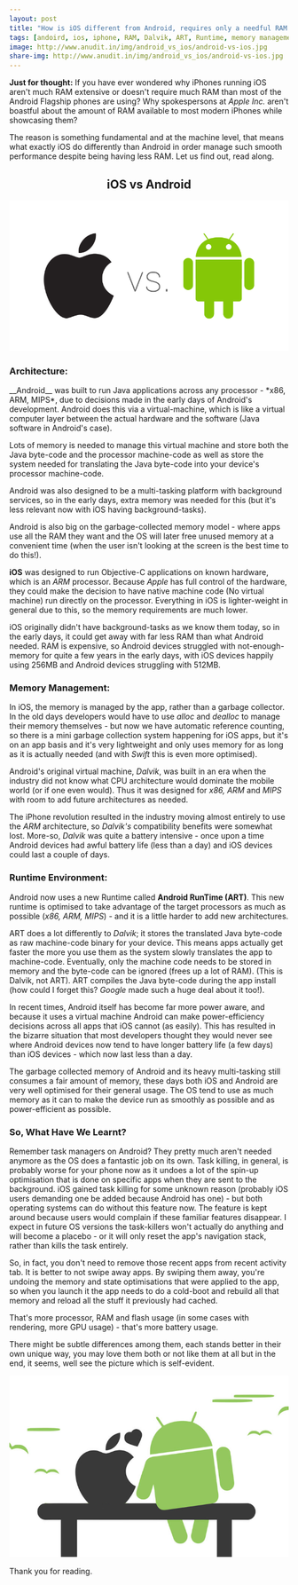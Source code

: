 ```yaml
---
layout: post
title: "How is iOS different from Android, requires only a needful RAM in iPhones compared to Android phones?"
tags: [andoird, ios, iphone, RAM, Dalvik, ART, Runtime, memory management]
image: http://www.anudit.in/img/android_vs_ios/android-vs-ios.jpg
share-img: http://www.anudit.in/img/android_vs_ios/android-vs-ios.jpg
---
```


__Just for thought:__ If you have ever wondered why iPhones running iOS aren't much RAM extensive or doesn't require much RAM than most of the Android Flagship phones are using? Why spokespersons at *Apple Inc.* aren't boastful about the amount of RAM available to most modern iPhones while showcasing them?


The reason is something fundamental and at the machine level, that means what exactly iOS do differently than Android in order manage such smooth performance despite being having less RAM. Let us find out, read along.


<center><h2>iOS vs Android</h2></center>

<center><img src="/img/android_vs_ios/apple-vs-android.png"></center>


<h3>Architecture:</h3>
__Android__ was built to run Java applications across any processor - *x86, ARM, MIPS*, due to decisions made in the early days of Android's development. Android does this via a virtual-machine, which is like a virtual computer layer between the actual hardware and the software (Java software in Android's case).

Lots of memory is needed to manage this virtual machine and store both the Java byte-code and the processor machine-code as well as store the system needed for translating the Java byte-code into your device's processor machine-code.

Android was also designed to be a multi-tasking platform with background services, so in the early days, extra memory was needed for this (but it's less relevant now with iOS having background-tasks).

Android is also big on the garbage-collected memory model - where apps use all the RAM they want and the OS will later free unused memory at a convenient time (when the user isn't looking at the screen is the best time to do this!).

__iOS__ was designed to run Objective-C applications on known hardware, which is an *ARM* processor. Because *Apple* has full control of the hardware, they could make the decision to have native machine code (No virtual machine) run directly on the processor. Everything in iOS is lighter-weight in general due to this, so the memory requirements are much lower.

iOS originally didn't have background-tasks as we know them today, so in the early days, it could get away with far less RAM than what Android needed. RAM is expensive, so Android devices struggled with not-enough-memory for quite a few years in the early days, with iOS devices happily using 256MB and Android devices struggling with 512MB.

<h3>Memory Management:</h3>

In iOS, the memory is managed by the app, rather than a garbage collector. In the old days developers would have to use *alloc* and *dealloc* to manage their memory themselves - but now we have automatic reference counting, so there is a mini garbage collection system happening for iOS apps, but it's on an app basis and it's very lightweight and only uses memory for as long as it is actually needed (and with *Swift* this is even more optimised).

Android's original virtual machine, *Dalvik*, was built in an era when the industry did not know what CPU architecture would dominate the mobile world (or if one even would). Thus it was designed for *x86, ARM* and *MIPS* with room to add future architectures as needed.

The iPhone revolution resulted in the industry moving almost entirely to use the *ARM* architecture, so *Dalvik's* compatibility benefits were somewhat lost. More-so, *Dalvik* was quite a battery intensive - once upon a time Android devices had awful battery life (less than a day) and iOS devices could last a couple of days.

<h3>Runtime Environment:</h3>

Android now uses a new Runtime called __Android RunTime (ART)__. This new runtime is optimised to take advantage of the target processors as much as possible (*x86, ARM, MIPS*) - and it is a little harder to add new architectures.

ART does a lot differently to *Dalvik*; it stores the translated Java byte-code as raw machine-code binary for your device. This means apps actually get faster the more you use them as the system slowly translates the app to machine-code. Eventually, only the machine code needs to be stored in memory and the byte-code can be ignored (frees up a lot of RAM). (This is Dalvik, not ART). ART compiles the Java byte-code during the app install (how could I forget this? *Google* made such a huge deal about it too!).

In recent times, Android itself has become far more power aware, and because it uses a virtual machine Android can make power-efficiency decisions across all apps that iOS cannot (as easily). This has resulted in the bizarre situation that most developers thought they would never see where Android devices now tend to have longer battery life (a few days) than iOS devices - which now last less than a day.

The garbage collected memory of Android and its heavy multi-tasking still consumes a fair amount of memory, these days both iOS and Android are very well optimised for their general usage. The OS tend to use as much memory as it can to make the device run as smoothly as possible and as power-efficient as possible.


<h3>So, What Have We Learnt?</h3>
Remember task managers on Android? They pretty much aren't needed anymore as the OS does a fantastic job on its own. Task killing, in general, is probably worse for your phone now as it undoes a lot of the spin-up optimisation that is done on specific apps when they are sent to the background. iOS gained task killing for some unknown reason (probably iOS users demanding one be added because Android has one) - but both operating systems can do without this feature now. The feature is kept around because users would complain if these familiar features disappear. I expect in future OS versions the task-killers won't actually do anything and will become a placebo - or it will only reset the app's navigation stack, rather than kills the task entirely. 

So, in fact, you don't need to remove those recent apps from recent activity tab. It is better to not swipe away apps. By swiping them away, you're undoing the memory and state optimisations that were applied to the app, so when you launch it the app needs to do a cold-boot and rebuild all that memory and reload all the stuff it previously had cached.

That's more processor, RAM and flash usage (in some cases with rendering, more GPU usage) - that's more battery usage.

There might be subtle differences among them, each stands better in their own unique way, you may love them both or not like them at all but in the end, it seems, well see the picture which is self-evident.
<center><img src="/img/android_vs_ios/android-loves-ios.jpg"></center>

Thank you for reading.
